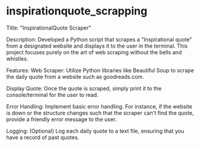 # inspirationquote_scrapping
Title: "InspirationalQuote Scraper"

Description:
Developed a Python script that scrapes a "Inspirational quote" from a designated website and displays it to the user in the terminal.
This project focuses purely on the art of web scraping without the bells and whistles.

Features:
Web Scraper: Utilize Python libraries like Beautiful Soup to scrape the daily quote from a website such as goodreads.com.

Display Quote: Once the quote is scraped, simply print it to the console/terminal for the user to read.

Error Handling: Implement basic error handling. For instance, if the website is down or the structure changes such that the scraper can't find the quote, provide a friendly error message to the user.

Logging: (Optional) Log each daily quote to a text file, ensuring that you have a record of past quotes.
